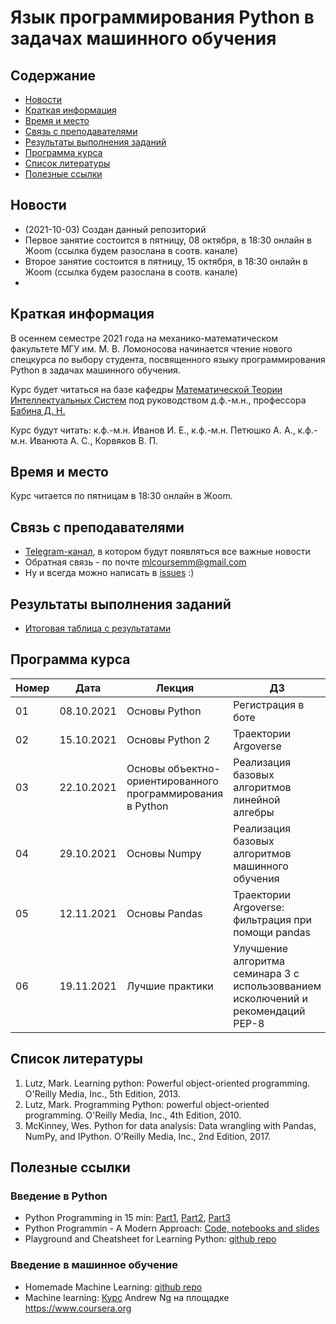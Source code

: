 # Язык программирования Python в задачах машинного обучения

## Содержание
* [Новости](#news)
* [Краткая информация](#info)
* [Время и место](#ww)
* [Связь с преподавателями](#feedback)
* [Результаты выполнения заданий](#marks)
* [Программа курса](#program)
* [Список литературы](#lit)
* [Полезные ссылки](#links)
## <a name="news" /> Новости
* (2021-10-03) Создан данный репозиторий
* Первое занятие состоится в пятницу, 08 октября, в 18:30 онлайн в Жoom (ссылка будем разослана в соотв. канале) 
* Второе занятие состоится в пятницу, 15 октября, в 18:30 онлайн в Жoom (ссылка будем разослана в соотв. канале) 
* 
## <a name="info" /> Краткая информация 
В осеннем семестре 2021 года на механико-математическом факультете МГУ им. М. В. Ломоносова начинается чтение нового спецкурса по выбору студента, посвященного языку программирования Python в задачах машинного обучения. 

Курс будет читаться на базе кафедры [Математической Теории Интеллектуальных Систем](http://intsys.msu.ru) под руководством д.ф.-м.н., профессора [Бабина Д. Н.](http://intsys.msu.ru/staff/babin/) 

Курс будут читать: к.ф.-м.н. Иванов И. Е., к.ф.-м.н. Петюшко А. А., к.ф.-м.н. Иванюта А. С., Корвяков В. П.
## <a name="ww" /> Время и место 
Курс читается по пятницам в 18:30 онлайн в Жoom. 
## <a name="feedback" /> Связь с преподавателями
* [Telegram-канал](https://t.me/joinchat/AAAAAEUmx5cJLOdLXsOt8g), в котором будут появляться все важные новости
* Обратная связь - по почте mlcoursemm@gmail.com
* Ну и всегда можно написать в [issues](https://github.com/mlcoursemm/py2021autumn/issues) :)
## <a name="marks" /> Результаты выполнения заданий
* [Итоговая таблица с результатами](https://docs.google.com/spreadsheets/d/129n3pG6Uq8vLHmeKc09mUI_AEDETr7cBy-PxuglaHwU/edit?usp=sharing)
## <a name="program" /> Программа курса 
| Номер         | Дата          | Лекция                                      | ДЗ                              | Лектор |
| ------------- | ------------- | -------------                               | -------------                           | ------------- |
| 01            | 08.10.2021    | Основы Python | Регистрация в боте | Иванюта А. С.|
| 02            | 15.10.2021    | Основы Python 2 | Траектории Argoverse | Иванюта А. С.|
| 03            | 22.10.2021    | Основы объектно-ориентированного программирования в Python| Реализация базовых алгоритмов линейной алгебры | Корвяков В.П. |
| 04            | 29.10.2021    | Основы Numpy | Реализация базовых алгоритмов машинного обучения | Корвяков В.П. |
| 05            | 12.11.2021    | Основы Pandas | Траектории Argoverse: фильтрация при помощи pandas | Иванюта А.С. |
| 06            | 19.11.2021    | Лучшие практики | Улучшение алгоритма семинара 3 с использовванием исколючений и рекомендаций PEP-8 | Корвяков В.П. |

## <a name="lit" /> Список литературы
1.	Lutz, Mark. Learning python: Powerful object-oriented programming. O'Reilly Media, Inc., 5th Edition, 2013.
2.	Lutz, Mark. Programming Python: powerful object-oriented programming. O'Reilly Media, Inc., 4th Edition, 2010.
3.	McKinney, Wes. Python for data analysis: Data wrangling with Pandas, NumPy, and IPython. O'Reilly Media, Inc., 2nd Edition, 2017.
## <a name="links" /> Полезные ссылки 
### Введение в Python
* Python Programming in 15 min: [Part1](https://towardsdatascience.com/python-programming-in-15-min-part-1-3ad2d773834c), [Part2](https://towardsdatascience.com/python-programming-in-15-min-part-2-480f78713544), [Part3](https://towardsdatascience.com/python-programming-in-15-min-part-3-ce882f9ab9b2)
* Python Programmin - A Modern Approach: [Code, notebooks and slides](https://github.com/vamsi/python-programming-modern-approach)
* Playground and Cheatsheet for Learning Python: [github repo](https://github.com/trekhleb/learn-python)
### Введение в машинное обучение
* Homemade Machine Learning: [github repo](https://github.com/trekhleb/homemade-machine-learning)
* Machine learning: [Курс](https://www.coursera.org/learn/machine-learning) Andrew Ng на площадке https://www.coursera.org
